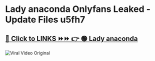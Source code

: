
 # Lady anaconda Onlyfans Leaked - Update Files u5fh7

## <h2><a href="https://clipsfans.com/Lady_anaconda&ref=git">🔗 Click to LINKS ⏩⏩ 👉 🟢 Lady anaconda </a></h2>

<a href="https://clipsfans.com/Lady_anaconda&ref=git" rel="nofollow" data-target="animated-image.originalLink"><img src="https://i.ibb.co.com/xMMVF88/686577567.gif" alt="Viral Video Original" style="max-width: 100%; display: inline-block;" data-target="animated-image.originalImage"></a>

